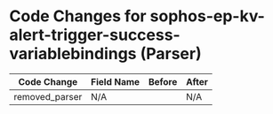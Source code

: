 # Code Changes for sophos-ep-kv-alert-trigger-success-variablebindings (Parser)

| Code Change | Field Name | Before | After |
|-------------|------------|--------|-------|
| removed_parser | N/A |  | N/A |